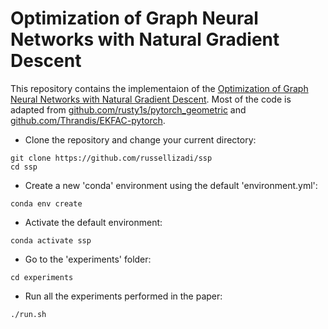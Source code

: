 # Optimization of Graph Neural Networks with Natural Gradient Descent

This repository contains the implementaion of the [Optimization of Graph Neural Networks with Natural Gradient Descent](https://arxiv.org/abs/2008.09624). Most of the code is adapted from [github.com/rusty1s/pytorch_geometric](https://github.com/rusty1s/pytorch_geometric) and [github.com/Thrandis/EKFAC-pytorch](https://github.com/Thrandis/EKFAC-pytorch).

- Clone the repository and change your current directory:
```
git clone https://github.com/russellizadi/ssp
cd ssp
```
- Create a new 'conda' environment using the default 'environment.yml':
```
conda env create
```
- Activate the default environment:
```
conda activate ssp
```
- Go to the 'experiments' folder:
```
cd experiments
```
- Run all the experiments performed in the paper:
```
./run.sh
```
